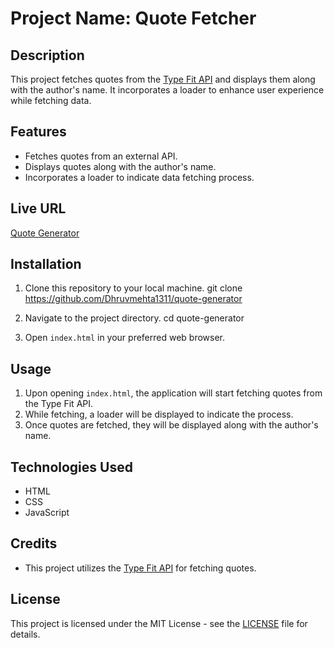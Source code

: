 # Project Name: Quote Fetcher

## Description
This project fetches quotes from the [Type Fit API](https://type.fit/api/quotes) and displays them along with the author's name. It incorporates a loader to enhance user experience while fetching data.

## Features
- Fetches quotes from an external API.
- Displays quotes along with the author's name.
- Incorporates a loader to indicate data fetching process.

## Live URL
[Quote Generator](https://quote-generator-two-azure.vercel.app/)


## Installation
1. Clone this repository to your local machine.
git clone https://github.com/Dhruvmehta1311/quote-generator

2. Navigate to the project directory.
cd quote-generator

3. Open `index.html` in your preferred web browser.

## Usage
1. Upon opening `index.html`, the application will start fetching quotes from the Type Fit API.
2. While fetching, a loader will be displayed to indicate the process.
3. Once quotes are fetched, they will be displayed along with the author's name.

## Technologies Used
- HTML
- CSS
- JavaScript

## Credits
- This project utilizes the [Type Fit API](https://type.fit/api/quotes) for fetching quotes.


## License
This project is licensed under the MIT License - see the [LICENSE](LICENSE) file for details.
